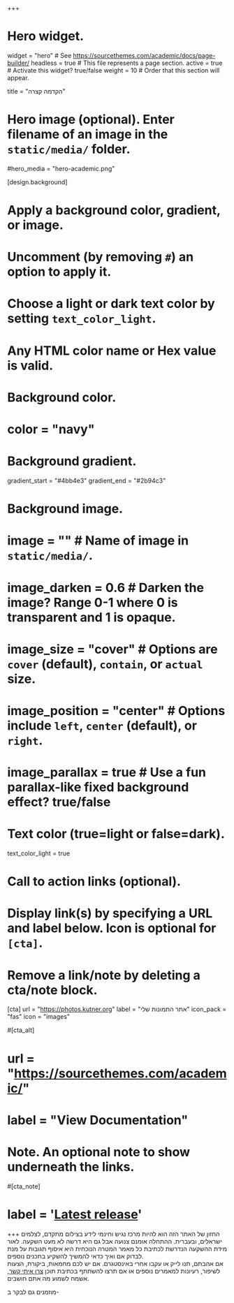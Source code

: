 +++
# Hero widget.
widget = "hero"  # See https://sourcethemes.com/academic/docs/page-builder/
headless = true  # This file represents a page section.
active = true  # Activate this widget? true/false
weight = 10  # Order that this section will appear.

title = "הקדמה קצרה"

# Hero image (optional). Enter filename of an image in the `static/media/` folder.
#hero_media = "hero-academic.png"

[design.background]
  # Apply a background color, gradient, or image.
  #   Uncomment (by removing `#`) an option to apply it.
  #   Choose a light or dark text color by setting `text_color_light`.
  #   Any HTML color name or Hex value is valid.

  # Background color.
  # color = "navy"
  
  # Background gradient.
  gradient_start = "#4bb4e3"
  gradient_end = "#2b94c3"
  
  # Background image.
  # image = ""  # Name of image in `static/media/`.
  # image_darken = 0.6  # Darken the image? Range 0-1 where 0 is transparent and 1 is opaque.
  # image_size = "cover"  #  Options are `cover` (default), `contain`, or `actual` size.
  # image_position = "center"  # Options include `left`, `center` (default), or `right`.
  # image_parallax = true  # Use a fun parallax-like fixed background effect? true/false
  
  # Text color (true=light or false=dark).
  text_color_light = true

# Call to action links (optional).
#   Display link(s) by specifying a URL and label below. Icon is optional for `[cta]`.
#   Remove a link/note by deleting a cta/note block.
[cta]
  url = "https://photos.kutner.org"
  label = "אתר התמונות שלי"
  icon_pack = "fas"
  icon = "images"
  
#[cta_alt]
#  url = "https://sourcethemes.com/academic/"
#  label = "View Documentation"

# Note. An optional note to show underneath the links.
#[cta_note]
#  label = '<a class="js-github-release" href="https://sourcethemes.com/academic/updates" data-repo="gcushen/hugo-academic">Latest release<!-- V --></a>'

  
+++
החזון של האתר הזה הוא להיות מרכז נגיש וחינמי לידע בצילום מתקדם, לצלמים ישראלים, ובעברית. ההתחלה אומנם צנועה אבל גם היא דרשה לא מעט השקעה. לאור מידת ההשקעה הנדרשת לכתיבת כל מאמר המטרה הנוכחית היא איסוף תגובות על מנת לבדוק אם ואיך כדאי להמשיך להשקיע בתכנים נוספים.   
אם אהבתם, תנו לייק או עקבו אחרי באינסטגרם. אם יש לכם מחמאות, ביקורת, הצעות לשיפור, רעיונות למאמרים נוספים או אם תרצו להשתתף בכתיבת תוכן [צרו איתי קשר](/#contact), אשמח לשמוע מה אתם חושבים.

מוזמנים גם לבקר ב-